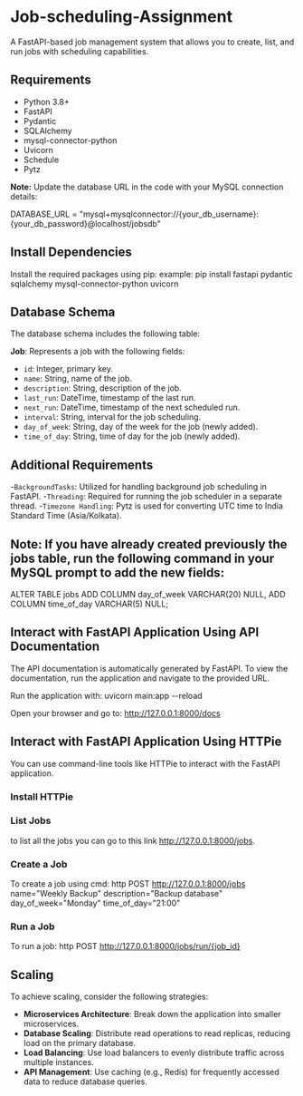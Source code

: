 # Job-scheduling-Assignment


A FastAPI-based job management system that allows you to create, list, and run jobs with scheduling capabilities.

## Requirements

- Python 3.8+
- FastAPI
- Pydantic
- SQLAlchemy
- mysql-connector-python
- Uvicorn
- Schedule
- Pytz

**Note:** Update the database URL in the code with your MySQL connection details:

DATABASE_URL = "mysql+mysqlconnector://{your_db_username}:{your_db_password}@localhost/jobsdb"


## Install Dependencies

Install the required packages using pip:
example: pip install fastapi pydantic sqlalchemy mysql-connector-python uvicorn


## Database Schema

The database schema includes the following table:

**Job**: Represents a job with the following fields:
- `id`: Integer, primary key.
- `name`: String, name of the job.
- `description`: String, description of the job.
- `last_run`: DateTime, timestamp of the last run.
- `next_run`: DateTime, timestamp of the next scheduled run.
- `interval`: String, interval for the job scheduling.
- `day_of_week`: String, day of the week for the job (newly added).
- `time_of_day`: String, time of day for the job (newly added).

## Additional Requirements
-`BackgroundTasks`: Utilized for handling background job scheduling in FastAPI.
-`Threading`: Required for running the job scheduler in a separate thread.
-`Timezone Handling`: Pytz is used for converting UTC time to India Standard Time (Asia/Kolkata).

## Note: If you have already created previously the jobs table, run the following command in your MySQL prompt to add the new fields:
ALTER TABLE jobs
ADD COLUMN day_of_week VARCHAR(20) NULL,
ADD COLUMN time_of_day VARCHAR(5) NULL;

##  Interact with FastAPI Application Using API Documentation

The API documentation is automatically generated by FastAPI. To view the documentation, run the application and navigate to the provided URL.

Run the application with:
uvicorn main:app --reload

Open your browser and go to: http://127.0.0.1:8000/docs


## Interact with FastAPI Application Using HTTPie

You can use command-line tools like HTTPie to interact with the FastAPI application.

### Install HTTPie

### List Jobs 
 to list all the jobs you can go to this link http://127.0.0.1:8000/jobs.

### Create a Job 
To create a job using cmd:
http POST http://127.0.0.1:8000/jobs name="Weekly Backup" description="Backup database" day_of_week="Monday" time_of_day="21:00"

### Run a Job
To run a job:
http POST http://127.0.0.1:8000/jobs/run/{job_id}


## Scaling

To achieve scaling, consider the following strategies:

- **Microservices Architecture**: Break down the application into smaller microservices.
- **Database Scaling**: Distribute read operations to read replicas, reducing load on the primary database.
- **Load Balancing**: Use load balancers to evenly distribute traffic across multiple instances.
- **API Management**: Use caching (e.g., Redis) for frequently accessed data to reduce database queries.




